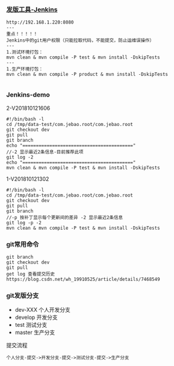 ### [发版工具-Jenkins](http://192.168.1.220:8080)
```
http://192.168.1.220:8080
---
重点！！！！！
Jenkins中的git用户权限（只能拉取代码，不能提交，防止运维误操作）
---
1.测试环境打包：
mvn clean & mvn compile -P test & mvn install -DskipTests
---
1.生产环境打包：
mvn clean & mvn compile -P product & mvn install -DskipTests
 
```
### Jenkins-demo

2-V201810121606
```
#!/bin/bash -l
cd /tmp/data-test/com.jebao.root/com.jebao.root
git checkout dev
git pull
git branch
echo "========================================="
//-2 显示最近2条信息-目前推荐此项
git log -2
echo "========================================="
mvn clean & mvn compile -P test & mvn install -DskipTests
```
1-V201810121302
```
#!/bin/bash -l
cd /tmp/data-test/com.jebao.root/com.jebao.root
git checkout dev
git pull
git branch
//-p 按补丁显示每个更新间的差异 -2 显示最近2条信息
git log -p -2
mvn clean & mvn compile -P test & mvn install -DskipTests
```
### git常用命令
```
git branch
git checkout dev
git pull
get log 查看提交历史
https://blog.csdn.net/wh_19910525/article/details/7468549
```
### git发版分支
- dev-XXX 个人开发分支
- develop 开发分支
- test 测试分支 
- master 生产分支

提交流程
```
个人分支-提交->开发分支-提交->测试分支-提交->生产分支
```
